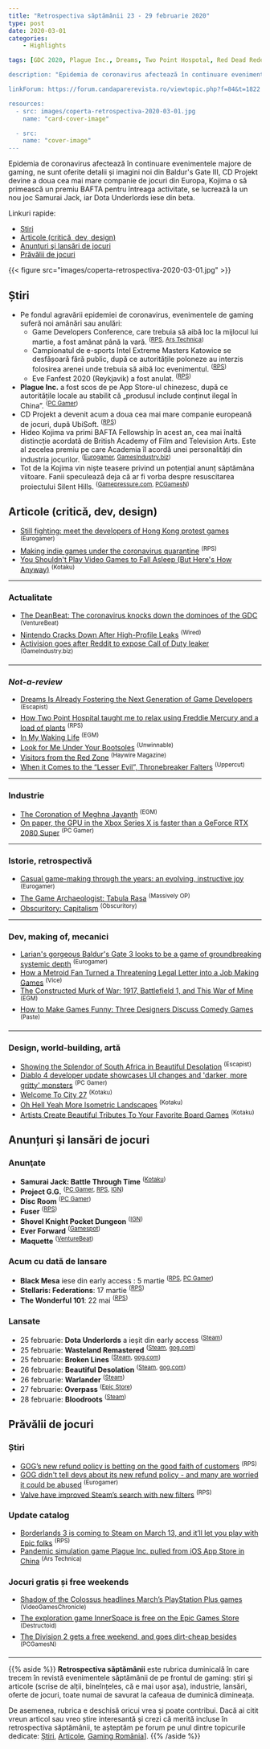 ```yaml
---
title: "Retrospectiva săptămânii 23 - 29 februarie 2020"
type: post
date: 2020-03-01
categories:
    - Highlights

tags: [GDC 2020, Plague Inc., Dreams, Two Point Hospotal, Red Dead Redemption 2, Control, "The Witcher Tales: Thronebreaker", Tabula Rasa, Baldur's Gate 3, This War of Mine, Astrologaster, What The Golf, Untitled Goose Game, Beautiful Desolation, Dota Underlords, Wasteland Remastered, Broken Lines, Warlander, Overpass, Bloodroots, Black Mesa, The Wonderful 101, Maquette, Project G.G., "Samurai Jack: Battle Through Time", CD Projekt, Kojima Productions]

description: "Epidemia de coronavirus afectează în continuare evenimentele majore de gaming, ne sunt oferite detalii și imagini noi din Baldur's Gate III, CD Projekt devine a doua cea mai mare companie de jocuri din Europa, Kojima o să primească un premiu BAFTA pentru întreaga activitate, se lucrează la un nou joc Samurai Jack, iar Dota Underlords iese din beta."

linkForum: https://forum.candaparerevista.ro/viewtopic.php?f=84&t=1822

resources:
  - src: images/coperta-retrospectiva-2020-03-01.jpg
    name: "card-cover-image"

  - src:
    name: "cover-image"
---
```


Epidemia de coronavirus afectează în continuare evenimentele majore de gaming, ne sunt oferite detalii și imagini noi din Baldur's Gate III, CD Projekt devine a doua cea mai mare companie de jocuri din Europa, Kojima o să primească un premiu BAFTA pentru întreaga activitate, se lucrează la un nou joc Samurai Jack, iar Dota Underlords iese din beta.

Linkuri rapide:

* [Știri](#știri)
* [Articole (critică, dev, design)](#articole-critică-dev-design)
* [Anunţuri şi lansări de jocuri](#anunțuri-şi-lansări-de-jocuri)
* [Prăvălii de jocuri](#prăvălii-de-jocuri)

{{< figure  src="images/coperta-retrospectiva-2020-03-01.jpg" >}}

## Știri

* Pe fondul agravării epidemiei de coronavirus, evenimentele de gaming suferă noi amânări sau anulări:
    * Game Developers Conference, care trebuia să aibă loc la mijlocul lui martie, a fost amânat până la vară. <sup>([RPS](https://www.rockpapershotgun.com/2020/02/29/gdc-2020-is-postponed-following-coronavirus-concerns/), [Ars Technica](https://arstechnica.com/gaming/2020/02/gdc-running-out-of-time-to-cancel-as-amazon-blizzard-join-no-show-list/))</sup>
    * Campionatul de e-sports Intel Extreme Masters Katowice se desfășoară fără public, după ce autoritățile poloneze au interzis folosirea arenei unde trebuia să aibă loc evenimentul. <sup>([RPS](https://www.rockpapershotgun.com/2020/02/28/this-weekends-esl-pro-tour-event-has-no-arena-audience-after-health-authorities-revoked-the-license/))</sup>
    * Eve Fanfest 2020 (Reykjavik) a fost anulat. <sup>([RPS](https://www.rockpapershotgun.com/2020/02/28/eve-fanfest-is-cancelled-due-to-coronavirus-and-prioritizing-safety/))</sup>
* **Plague Inc.** a fost scos de pe App Store-ul chinezesc, după ce autoritățile locale au stabilit că „produsul include conținut ilegal în China”. <sup>([PC Gamer](https://www.pcgamer.com/plague-inc-has-been-removed-from-the-china-app-store))</sup>
* CD Projekt a devenit acum a doua cea mai mare companie europeană de jocuri, după UbiSoft. <sup>([RPS](https://www.rockpapershotgun.com/2020/02/24/cd-projekt-are-now-valued-as-the-second-largest-game-company-in-europe/))</sup>
* Hideo Kojima va primi BAFTA Fellowship în acest an, cea mai înaltă distincție acordată de British Academy of Film and Television Arts. Este al zecelea premiu pe care Academia îl acordă unei personalități din industria jocurilor.  <sup>([Eurogamer](https://www.eurogamer.net/articles/2020-02-27-this-years-bafta-fellowship-goes-to), [GamesIndustry.biz](https://www.gamesindustry.biz/articles/2020-02-27-hideo-kojima-to-receive-bafta-fellowship))</sup>
* Tot de la Kojima vin niște teasere privind un potențial anunț săptămâna viitoare. Fanii speculează deja că ar fi vorba despre resuscitarea proiectului Silent Hills. <sup>([Gamepressure.com](https://www.gamepressure.com/newsroom/hideo-kojima-is-preparing-something-new-for-next-week/zf18a5), [PCGamesN](https://www.pcgamesn.com/kojima-productions-silent-hill))</sup>


## Articole (critică, dev, design)

* [Still fighting: meet the developers of Hong Kong protest games](https://www.eurogamer.net/articles/2020-02-27-still-fighting-why-the-developers-of-hong-kong-protest-games-refuse-to-give-up) <sup>(Eurogamer)</sup>
* [Making indie games under the coronavirus quarantine](https://www.rockpapershotgun.com/2020/02/24/indie-games-in-the-time-of-coronavirus/) <sup>(RPS)</sup>
* [You Shouldn't Play Video Games to Fall Asleep (But Here's How Anyway)](https://www.kotaku.co.uk/2020/02/25/you-shouldnt-play-video-games-to-fall-asleep-but-heres-how-anyway) <sup>(Kotaku)</sup>

---

### Actualitate
* [The DeanBeat: The coronavirus knocks down the dominoes of the GDC](https://venturebeat.com/2020/02/28/the-deanbeat-the-coronavirus-knocks-down-the-dominoes-of-the-gdc/) <sup>(VentureBeat)</sup>
* [Nintendo Cracks Down After High-Profile Leaks](https://www.wired.com/story/nintendo-leaks-crack-down-animal-crossing-e3/) <sup>(Wired)</sup>
* [Activision goes after Reddit to expose Call of Duty leaker](https://www.gamesindustry.biz/articles/2020-02-24-activision-goes-after-reddit-to-expose-call-of-duty-leaker) <sup>(GameIndustry.biz)</sup>

---

### _Not-a-review_
* [Dreams Is Already Fostering the Next Generation of Game Developers](https://www.escapistmagazine.com/v2/dreams-is-already-helping-to-foster-the-next-generation-of-game-devs/) <sup>(Escapist)</sup>
* [How Two Point Hospital taught me to relax using Freddie Mercury and a load of plants](https://www.rockpapershotgun.com/2020/02/26/how-two-point-hospital-taught-me-to-relax-using-freddie-mercury-and-a-load-of-plants/) <sup>(RPS)</sup>
* [In My Waking Life](https://egmnow.com/in-my-waking-life/) <sup>(EGM)</sup>
* [Look for Me Under Your Bootsoles](https://unwinnable.com/2020/02/26/look-for-me-under-your-bootsoles/) <sup>(Unwinnable)</sup>
* [Visitors from the Red Zone](http://www.haywiremag.com/features/visitors-from-the-red-zone/) <sup>(Haywire Magazine)</sup>
* [When it Comes to the “Lesser Evil”, Thronebreaker Falters](https://uppercutcrit.com/when-it-comes-to-the-lesser-evil-thronebreaker-falters/) <sup>(Uppercut)</sup>

---

### Industrie
* [The Coronation of Meghna Jayanth](https://egmnow.com/the-coronation-of-meghna-jayanth/) <sup>(EGM)</sup>
* [On paper, the GPU in the Xbox Series X is faster than a GeForce RTX 2080 Super](https://www.pcgamer.com/on-paper-the-gpu-in-the-xbox-series-x-is-faster-than-a-geforce-rtx-2080-super/) <sup>(PC Gamer)</sup>

---

### Istorie, retrospectivă
* [Casual game-making through the years: an evolving, instructive joy](https://www.eurogamer.net/articles/2020-02-29-the-evolving-instructive-joy-of-casual-game-making) <sup>(Eurogamer)</sup>
* [The Game Archaeologist: Tabula Rasa](https://massivelyop.com/2020/02/29/the-game-archaeologist-tabula-rasa/) <sup>(Massively OP)</sup>
* [Obscuritory: Capitalism](https://obscuritory.com/sim/capitalism/) <sup>(Obscuritory)</sup>

---

### Dev, making of, mecanici
* [Larian's gorgeous Baldur's Gate 3 looks to be a game of groundbreaking systemic depth](https://www.eurogamer.net/articles/2020-02-27-larians-gorgeous-baldurs-gate-3-looks-to-be-a-game-of-groundbreaking-systemic-depth) <sup>(Eurogamer)</sup>
* [How a Metroid Fan Turned a Threatening Legal Letter into a Job Making Games](https://www.vice.com/en_us/article/3a85yw/how-a-metroid-fan-turned-a-threatening-legal-letter-into-a-job-making-games) <sup>(Vice)</sup>
* [The Constructed Murk of War: 1917, Battlefield 1, and This War of Mine](https://egmnow.com/the-constructed-murk-of-war-1917-battlefield-1-and-this-war-of-mine/) <sup>(EGM)</sup>
* [How to Make Games Funny: Three Designers Discuss Comedy Games](https://www.pastemagazine.com/articles/2020/02/how-to-make-games-funny-three-designers-discuss-co.html) <sup>(Paste)</sup>

---

### Design, world-building, artă
* [Showing the Splendor of South Africa in Beautiful Desolation](https://www.escapistmagazine.com/v2/showing-the-splendor-of-south-africa-in-beautiful-desolation/) <sup>(Escapist)</sup>
* [Diablo 4 developer update showcases UI changes and 'darker, more gritty' monsters](https://www.pcgamer.com/diablo-4-developer-update-showcases-ui-changes-and-darker-more-gritty-monsters/) <sup>(PC Gamer)</sup>
* [Welcome To City 27](https://kotaku.com/welcome-to-city-27-1841919955) <sup>(Kotaku)</sup>
* [Oh Hell Yeah More Isometric Landscapes](https://kotaku.com/oh-hell-yeah-more-isometric-landscapes-1841945076) <sup>(Kotaku)</sup>
* [Artists Create Beautiful Tributes To Your Favorite Board Games](https://kotaku.com/artists-create-beautiful-tributes-to-your-favorite-boar-1841962157) <sup>(Kotaku)</sup>


## Anunțuri şi lansări de jocuri

### Anunţate
* **Samurai Jack: Battle Through Time** <sup>([Kotaku](https://kotaku.com/samurai-jack-gets-its-first-video-game-in-over-a-decade-1841912404))</sup>
* **Project G.G.** <sup>([PC Gamer](https://www.pcgamer.com/platinumgames-reveals-project-gg-a-giant-hero-game/), [RPS](https://www.rockpapershotgun.com/2020/02/26/platinum-games-announce-big-fighting-kaiju-game-project-g-g/), [IGN](https://www.ign.com/articles/how-platinum-games-project-gg-builds-off-of-viewtiful-joe-wonderful-101))</sup>
* **Disc Room** <sup>([PC Gamer](https://www.pcgamer.com/disc-room-is-a-meat-grinder-hellscape-coming-to-steam-this-year/))</sup>
* **Fuser** <sup>([RPS](https://www.rockpapershotgun.com/2020/02/26/rock-band-studio-announce-fuser-a-new-music-mixing-game/))</sup>
* **Shovel Knight Pocket Dungeon** <sup>([IGN](https://www.ign.com/articles/new-shovel-knight-spin-off-game-announced))</sup>
* **Ever Forward** <sup>([Gamespot](https://www.gamespot.com/articles/my-time-at-portia-devs-have-a-new-puzzle-game-comi/1100-6474231/))</sup>
* **Maquette** <sup>([VentureBeat](https://venturebeat.com/2020/02/27/annapurna-interactive-will-publish-the-first-person-puzzle-game-maquette/))</sup>

### Acum cu dată de lansare
* **Black Mesa** iese din early access : 5 martie <sup>([RPS](https://www.rockpapershotgun.com/2020/02/25/black-mesa-will-finally-launch-on-march-5/), [PC Gamer](https://www.pcgamer.com/black-mesa-finally-leaves-early-access-next-week/))</sup>
* **Stellaris: Federations**: 17 martie <sup>([RPS](https://www.rockpapershotgun.com/2020/02/28/stellaris-federations-expansion-will-unite-the-galaxy-in-march/))</sup>
* **The Wonderful 101**: 22 mai <sup>([RPS](https://www.rockpapershotgun.com/2020/02/27/the-wonderful-101-remastered-is-coming-out-in-may/))</sup>

### Lansate
* 25 februarie: **Dota Underlords** a ieșit din early access <sup>([Steam](https://store.steampowered.com/app/1046930/Dota_Underlords/))</sup>
* 25 februarie: **Wasteland Remastered** <sup>([Steam](https://store.steampowered.com/app/875800/Wasteland_Remastered/), [gog.com](https://www.gog.com/game/wasteland_remastered))</sup>
* 25 februarie: **Broken Lines** <sup>([Steam](https://store.steampowered.com/app/926580/Broken_Lines/), [gog.com](https://www.gog.com/game/broken_lines))</sup>
* 26 februarie: **Beautiful Desolation** <sup>([Steam](https://store.steampowered.com/app/912570/BEAUTIFUL_DESOLATION/), [gog.com](https://www.gog.com/game/beautiful_desolation))</sup>
* 26 februarie: **Warlander** <sup>([Steam](https://store.steampowered.com/app/1054040/Warlander/))</sup>
* 27 februarie: **Overpass** <sup>([Epic Store](https://www.epicgames.com/store/en-US/product/overpass/home))</sup>
* 28 februarie: **Bloodroots** <sup>([Steam](https://store.steampowered.com/app/820540/Bloodroots/))</sup>


## Prăvălii de jocuri

### Știri
* [GOG&#8217;s new refund policy is betting on the good faith of customers](https://www.rockpapershotgun.com/2020/02/27/gogs-new-refund-policy-is-betting-on-the-good-faith-of-customers/) <sup>(RPS)</sup>
* [GOG didn't tell devs about its new refund policy - and many are worried it could be abused](https://www.eurogamer.net/articles/2020-02-28-gog-didnt-tell-devs-about-its-new-refund-policy-and-many-are-worried-it-could-be-abused) <sup>(Eurogamer)</sup>
* [Valve have improved Steam&#8217;s search with new filters](https://www.rockpapershotgun.com/2020/02/26/valve-have-improved-steams-search-with-new-filters/) <sup>(RPS)</sup>

### Update catalog
* [Borderlands 3 is coming to Steam on March 13, and it&#8217;ll let you play with Epic folks](https://www.rockpapershotgun.com/2020/02/27/borderlands-3-is-coming-to-steam-on-march-13-and-itll-let-you-play-with-epic-folks/) <sup>(RPS)</sup>
* [Pandemic simulation game Plague Inc. pulled from iOS App Store in China](https://arstechnica.com/gaming/2020/02/pandemic-simulation-game-plague-inc-pulled-from-ios-app-store-in-china/) <sup>(Ars Technica)</sup>

### Jocuri gratis și free weekends
* [Shadow of the Colossus headlines March’s PlayStation Plus games](https://www.videogameschronicle.com/news/shadow-of-the-colossus-headlines-marchs-playstation-plus-games/) <sup>(VideoGamesChronicle)</sup>
* [The exploration game InnerSpace is free on the Epic Games Store](https://www.destructoid.com/the-exploration-game-innerspace-is-free-on-the-epic-games-store-581852.phtml) <sup>(Destructoid)</sup>
* [The Division 2 gets a free weekend, and goes dirt-cheap besides](https://www.pcgamesn.com/the-division-2/free-weekend) <sup>(PCGamesN)</sup>


---

{{% aside %}}
**Retrospectiva săptămânii** este rubrica duminicală în care trecem în revistă evenimentele săptămânii de pe frontul de gaming: știri şi articole (scrise de alții, bineînțeles, că e mai ușor aşa), industrie, lansări, oferte de jocuri, toate numai de savurat la cafeaua de duminică dimineața.

De asemenea, rubrica e deschisă oricui vrea și poate contribui. Dacă ai citit vreun articol sau vreo știre interesantă și crezi că merită incluse în retrospectiva săptămânii, te așteptăm pe forum pe unul dintre topicurile dedicate: [Știri](https://forum.candaparerevista.ro/viewtopic.php?f=4&t=46), [Articole](https://forum.candaparerevista.ro/viewtopic.php?f=4&t=206), [Gaming România](https://forum.candaparerevista.ro/viewtopic.php?f=4&t=1622)].
{{% /aside %}}
